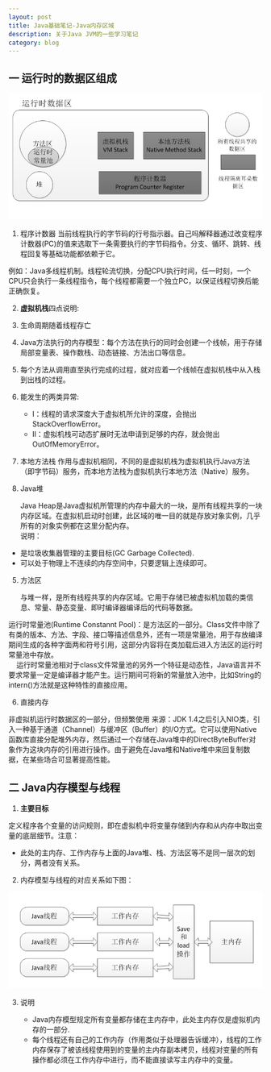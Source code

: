 ```yaml
---
layout: post
title: Java基础笔记-Java内存区域
description: 关于Java JVM的一些学习笔记
category: blog
---
```

## 一 运行时的数据区组成   

![图示1](/images/blog/java-jvm-store-model.png)   

1. 程序计数器
  当前线程执行的字节码的行号指示器。自己吗解释器通过改变程序计数器(PC)的值来选取下一条需要执行的字节码指令。分支、循环、跳转、线程回复等基础功能都依赖于它。

例如：Java多线程机制。线程轮流切换，分配CPU执行时间，任一时刻，一个CPU只会执行一条线程指令，每个线程都需要一个独立PC，以保证线程切换后能正确恢复。      

2. **虚拟机栈**四点说明:   

  1. 生命周期随着线程存亡
  2. Java方法执行的内存模型：每个方法在执行的同时会创建一个线帧，用于存储局部变量表、操作数栈、动态链接、方法出口等信息。
  3. 每个方法从调用直至执行完成的过程，就对应着一个线帧在虚拟机栈中从入栈到出栈的过程。
  4. 能发生的两类异常:
      + I：线程的请求深度大于虚拟机所允许的深度，会抛出StackOverflowError。
      + II：虚拟机栈可动态扩展时无法申请到足够的内存，就会抛出OutOfMemoryError。

3.  本地方法栈
  作用与虚拟机相同，不同的是虚拟机栈为虚拟机执行Java方法（即字节码）服务，而本地方法栈为虚拟机执行本地方法（Native）服务。      

4. Java堆

   Java Heap是Java虚拟机所管理的内存中最大的一块，是所有线程共享的一块内存区域。在虚拟机启动时创建，此区域的唯一目的就是存放对象实例，几乎所有的对象实例都在这里分配内存。   
说明：
+ 是垃圾收集器管理的主要目标(GC Garbage Collected).
+ 可以处于物理上不连续的内存空间中，只要逻辑上连续即可。

5. 方法区

   与堆一样，是所有线程共享的内存区域。它用于存储已被虚拟机加载的类信息、常量、静态变量、即时编译器编译后的代码等数据。   

  运行时常量池(Runtime Constannt Pool)：是方法区的一部分。Class文件中除了有类的版本、方法、字段、接口等描述信息外，还有一项是常量池，用于存放编译期间生成的各种字面两和符号引用，这部分内容将在类加载后进入方法区的运行时常量池中存放。<br>
&nbsp;&nbsp;&nbsp;&nbsp;运行时常量池相对于class文件常量池的另外一个特征是动态性，Java语言并不要求常量一定是编译器才能产生。运行期间可将新的常量放入池中，比如String的intern()方法就是这种特性的直接应用。

6. 直接内存

  非虚拟机运行时数据区的一部分，但频繁使用
来源：JDK 1.4之后引入NIO类，引入一种基于通道（Channel）与缓冲区（Buffer）的I/O方式。它可以使用Native函数库直接分配堆外内存，然后通过一个存储在Java堆中的DirectByteBuffer对象作为这块内存的引用进行操作。由于避免在Java堆和Native堆中来回复制数据，在某些场合可显著提高性能。

## 二 Java内存模型与线程      

1. **主要目标**

定义程序各个变量的访问规则，即在虚拟机中将变量存储到内存和从内存中取出变量的底层细节。注意：
+ 此处的主内存、工作内存与上面的Java堆、栈、方法区等不是同一层次的划分，两者没有关系</I>。<br>

2. 内存模型与线程的对应关系如下图：

![图示2](/images/blog/java-jvm-store-model2.png)   

3. 说明

   + Java内存模型规定所有变量都存储在主内存中，此处主内存仅是虚拟机内存的一部分.
   + 每个线程还有自己的工作内存（作用类似于处理器告诉缓冲），线程的工作内存保存了被该线程使用到的变量的主内存副本拷贝，线程对变量的所有操作都必须在工作内存中进行，而不能直接读写主内存中的变量。
